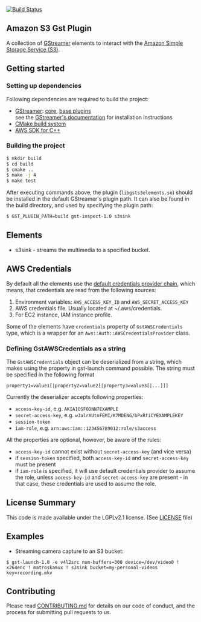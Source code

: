 [![Build Status](https://travis-ci.org/amzn/amazon-s3-gst-plugin.svg?branch=master)](https://travis-ci.org/amzn/amazon-s3-gst-plugin)

## Amazon S3 Gst Plugin

A collection of [GStreamer](https://gstreamer.freedesktop.org/) elements to interact
with the [Amazon Simple Storage Service (S3)](https://aws.amazon.com/s3/).

## Getting started
### Setting up dependencies
Following dependencies are required to build the project:
 * [GStreamer](https://gstreamer.freedesktop.org/): [core](https://gitlab.freedesktop.org/gstreamer/gstreamer), [base plugins](https://gitlab.freedesktop.org/gstreamer/gst-plugins-base)  
 see the [GStreamer's documentation](https://gstreamer.freedesktop.org/documentation/installing/index.html?gi-language=c) for installation instructions
 * [CMake build system](https://cmake.org/)
 * [AWS SDK for C++](https://aws.amazon.com/sdk-for-cpp/)

### Building the project
```bash
$ mkdir build
$ cd build
$ cmake ..
$ make -j 4
$ make test
```
After executing commands above, the plugin (`libgsts3elements.so`) should be installed in the default GStreamer's plugin path. It can also be found in the build directory, and used by specifying the plugin path:
```bash 
$ GST_PLUGIN_PATH=build gst-inspect-1.0 s3sink
```

## Elements
* s3sink - streams the multimedia to a specified bucket.

## AWS Credentials
By default all the elements use the [default credentials provider chain](https://sdk.amazonaws.com/cpp/api/0.14.3/class_aws_1_1_auth_1_1_default_a_w_s_credentials_provider_chain.html), which means, that credentials are read from the following sources:

1. Environment variables: `AWS_ACCESS_KEY_ID` and `AWS_SECRET_ACCESS_KEY`
1. AWS credentials file. Usually located at ~/.aws/credentials.
1. For EC2 instance, IAM instance profile.

Some of the elements have `credentials` property of `GstAWSCredentials` type, which is a wrapper for an `Aws::Auth::AWSCredentialsProvider` class.

### Defining GstAWSCredentials as a string
The `GstAWSCredentials` object can be deserialized from a string, which makes using the property in gst-launch command possible. The string must be specified in the following format
```
property1=value1[|property2=value2[|property3=value3[|...]]]
```
Currently the deserializer accepts following properties:

* `access-key-id`, e.g. `AKIAIOSFODNN7EXAMPLE`
* `secret-access-key`, e.g. `wJalrXUtnFEMI/K7MDENG/bPxRfiCYEXAMPLEKEY`
* `session-token`
* `iam-role`, e.g. `arn:aws:iam::123456789012:role/s3access`

All the properties are optional, however, be aware of the rules:

* `access-key-id` cannot exist without `secret-access-key` (and vice versa)
* if `session-token` specified, both `access-key-id` and `secret-access-key` must be present
* if `iam-role` is specified, it will use default credentials provider to assume the role, unless `access-key-id` and `secret-access-key` are present - in that case, these credentials are used to assume the role.

## License Summary
This code is made available under the LGPLv2.1 license.
(See [LICENSE](LICENSE) file)

## Examples
* Streaming camera capture to an S3 bucket:
```
$ gst-launch-1.0 -e v4l2src num-buffers=300 device=/dev/video0 ! x264enc ! matroskamux ! s3sink bucket=my-personal-videos key=recording.mkv
```

## Contributing
Please read [CONTRIBUTING.md](CONTRIBUTING.md) for details on our code of conduct, and the process for submitting pull requests to us.